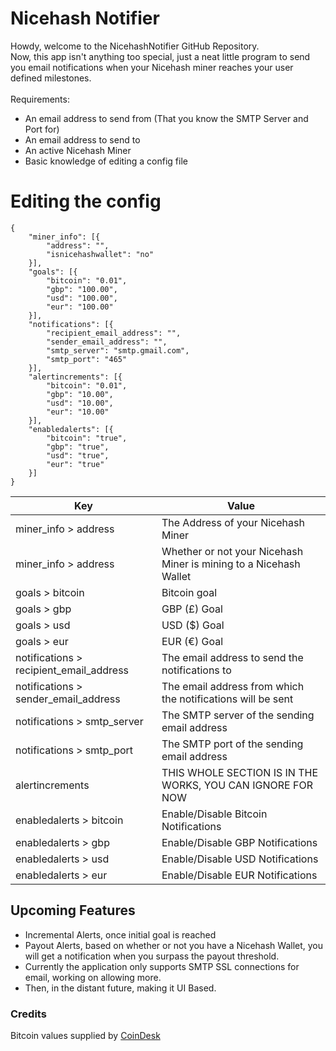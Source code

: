 # Nicehash Notifier
Howdy, welcome to the NicehashNotifier GitHub Repository.<br />
Now, this app isn't anything too special, just a neat little program to send you email notifications when your Nicehash miner reaches your user defined milestones.<br />
<br />
Requirements:<br />
* An email address to send from (That you know the SMTP Server and Port for)
* An email address to send to
* An active Nicehash Miner
* Basic knowledge of editing a config file

# Editing the config
```
{
	"miner_info": [{
		"address": "",				
		"isnicehashwallet": "no"	
	}],
	"goals": [{
		"bitcoin": "0.01",			
		"gbp": "100.00",			
		"usd": "100.00",			
		"eur": "100.00"				
	}],
	"notifications": [{
		"recipient_email_address": "",		
		"sender_email_address": "",			
		"smtp_server": "smtp.gmail.com",	
		"smtp_port": "465"					
	}],
	"alertincrements": [{
		"bitcoin": "0.01",			
		"gbp": "10.00",				
		"usd": "10.00",				
		"eur": "10.00"				
	}],
	"enabledalerts": [{
		"bitcoin": "true",			
		"gbp": "true",				
		"usd": "true",				
		"eur": "true"
	}]
}
```
Key | Value
------------- | -------------
miner_info > address  | The Address of your Nicehash Miner
miner_info > address  | Whether or not your Nicehash Miner is mining to a Nicehash Wallet
goals > bitcoin | Bitcoin goal
goals > gbp | GBP (£) Goal
goals > usd | USD ($) Goal
goals > eur | EUR (€) Goal
notifications > recipient_email_address | The email address to send the notifications to
notifications > sender_email_address | The email address from which the notifications will be sent
notifications > smtp_server | The SMTP server of the sending email address
notifications > smtp_port | The SMTP port of the sending email address
alertincrements | THIS WHOLE SECTION IS IN THE WORKS, YOU CAN IGNORE FOR NOW
enabledalerts > bitcoin | Enable/Disable Bitcoin Notifications
enabledalerts > gbp | Enable/Disable GBP Notifications
enabledalerts > usd | Enable/Disable USD Notifications
enabledalerts > eur | Enable/Disable EUR Notifications

## Upcoming Features
* Incremental Alerts, once initial goal is reached
* Payout Alerts, based on whether or not you have a Nicehash Wallet, you will get a notification when you surpass the payout threshold.
* Currently the application only supports SMTP SSL connections for email, working on allowing more.
* Then, in the distant future, making it UI Based.

### Credits
Bitcoin values supplied by [CoinDesk](https://www.coindesk.com/)

